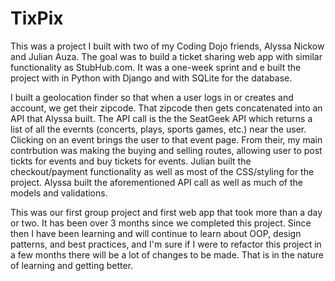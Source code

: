 # TixPix

  This was a project I built with two of my Coding Dojo friends, Alyssa Nickow and Julian Auza. The goal was to build a ticket
sharing web app with similar functionality as StubHub.com. It was a one-week sprint and e built the project with in Python with
Django and with SQLite for the database.  

  I built a geolocation finder so that when a user logs in or creates and account, we get their zipcode.  That zipcode then 
gets concatenated into an API that Alyssa built.  The API call is the the SeatGeek API which returns a list of all the evernts
(concerts, plays, sports games, etc.) near the user.  Clicking on an event brings the user to that event page.  From their, my
main contrbution was making the buying and selling routes, allowing user to post tickts for events and buy tickets for events.
Julian built the checkout/payment functionality as well as most of the CSS/styling for the project.  Alyssa built the
aforementioned API call as well as much of the models and validations.

  This was our first group project and first web app that took more than a day or two.  It has been over 3 months since we
completed this project. Since then I have been learning and will continue to learn about OOP, design patterns, and best 
practices, and I'm sure if I were to refactor this project in a few months there will be a lot of changes to be made. That
is in the nature of learning and getting better.


